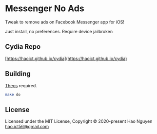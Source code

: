 # Messenger No Ads

Tweak to remove ads on Facebook Messenger app for iOS!

Just install, no preferences. Require device jailbroken

## Cydia Repo

[https://haoict.github.io/cydia](https://haoict.github.io/cydia)

## Building

[Theos](https://github.com/theos/theos) required.

```bash
make do
```

## License

Licensed under the MIT License, Copyright © 2020-present Hao Nguyen <hao.ict56@gmail.com>
